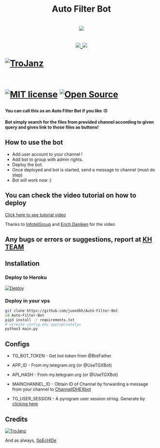 <h1 align="center">Auto Filter Bot <h1>

<p align="center">
  <a href="https://www.python.org">
    <img src="http://ForTheBadge.com/images/badges/made-with-python.svg">

  </a>
</p>
<p align="center">
  <a href="https://github.com/junedkh/Auto-Filter-Bot/stargazers">
    <img src="https://img.shields.io/github/stars/TroJanzHEX/Auto-Filter-Bot?style=social">

  </a>

  <a href="https://github.com/junedkh/Auto-Filter-Bot/fork">
    <img src="https://img.shields.io/github/forks/junedkh/Auto-Filter-Bot?label=Fork&style=social">

  </a>
</p>

[![TroJanz](https://img.shields.io/badge/KH_TEAM-Channel-orange?style=for-the-badge&logo=telegram)](https://telegram.dog/khgpsupport)

ㅤㅤㅤㅤㅤㅤㅤ  
[![MIT license](https://img.shields.io/badge/License-MIT-blue?style=flat)](https://github.com/junedkh/Auto-Filter-Bot/blob/main/COPYING) [![Open Source](https://badges.frapsoft.com/os/v2/open-source.svg?v=103)](https://github.com/junedkh/Auto-Filter-Bot)

#### You can call this as an Auto Filter Bot if you like :D

#### Bot simply search for the files from provided channel according to given query and gives link to those files as buttons!

## How to use the bot

- Add user account to your channel !
- Add bot to group with admin rights.
- Deploy the bot.
- Once deployed and bot is started, send a message to channel (must do step)
- Bot will work now :)

## You can check the video tutorial on how to deploy

[Click here to see tutorial video](https://youtu.be/KQVYQAOsFYY)

Thanks to [InfotelGroup](https://telegram.dog/InFoTelGroup) and [Erich Daniken](https://telegram.dog/ErichDaniken) for the video

## Any bugs or errors or suggestions, report at [KH TEAM](https://telegram.dog/khgpsupport)

## Installation

### Deploy to Heroku

[![Deploy](https://www.herokucdn.com/deploy/button.svg)](https://heroku.com/deploy?template=https://github.com/junedkh/Auto-Filter-Bot)

### Deploy in your vps

```sh
git clone https://github.com/junedkh/Auto-Filter-Bot
cd Auto-Filter-Bot
pip3 install -r requirements.txt
# <Create config.env appropriately>
python3 main.py
```

## Configs

- TG_BOT_TOKEN - Get bot token from @BotFather

- APP_ID - From my.telegram.org (or @UseTGXBot)

- API_HASH - From my.telegram.org (or @UseTGXBot)

- MAINCHANNEL_ID - Obtain ID of Channel by forwarding a message from your channel to [ChannelIDHEXbot](https://telegram.dog/channelidhexbot)

- TG_USER_SESSION  - A pyrogram user session string. Generate by [clicking here](https://repl.it/@SpEcHiDe/GenerateStringSession)

## Credits

[![TroJanz](https://img.shields.io/badge/Pyrogram%20-%23F37626.svg?&style=for-the-badge&logo=telegram&logoColor=white)](https://github.com/pyrogram/pyrogram)

And as always, [SpEcHlDe](https://telegram.dog/SpEcHlDe)
